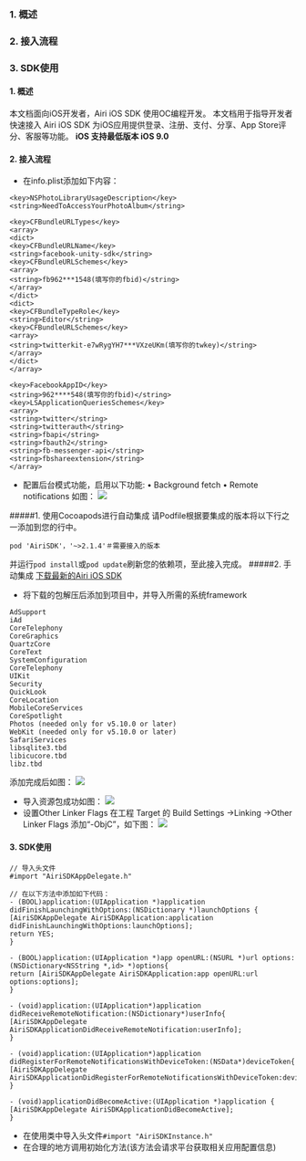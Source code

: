 ### 1. 概述
### 2. 接入流程
### 3. SDK使用
#### 1. 概述
本文档面向iOS开发者，Airi iOS SDK 使用OC编程开发。
本文档用于指导开发者快速接入 Airi iOS SDK 为iOS应用提供登录、注册、支付、分享、App Store评分、客服等功能。
**iOS 支持最低版本 iOS 9.0**
#### 2. 接入流程
* 在info.plist添加如下内容：

```
<key>NSPhotoLibraryUsageDescription</key>
<string>NeedToAccessYourPhotoAlbum</string>

<key>CFBundleURLTypes</key>
<array>
<dict>
<key>CFBundleURLName</key>
<string>facebook-unity-sdk</string>
<key>CFBundleURLSchemes</key>
<array>
<string>fb962***1548(填写你的fbid)</string>
</array>
</dict>
<dict>
<key>CFBundleTypeRole</key>
<string>Editor</string>
<key>CFBundleURLSchemes</key>
<array>
<string>twitterkit-e7wRygYH7***VXzeUKm(填写你的twkey)</string>
</array>
</dict>
</array>

<key>FacebookAppID</key>
<string>962****548(填写你的fbid)</string>
<key>LSApplicationQueriesSchemes</key>
<array>
<string>twitter</string>
<string>twitterauth</string>
<string>fbapi</string>
<string>fbauth2</string>
<string>fb-messenger-api</string>
<string>fbshareextension</string>
</array>
```

* 配置后台模式功能，启用以下功能:
•    Background fetch
•    Remote notifications
如图：
![](https://upload-images.jianshu.io/upload_images/1948913-02273c6beb8989b6.png?imageMogr2/auto-orient/strip%7CimageView2/2/w/1240)

#####1. 使用Cocoapods进行自动集成
请Podfile根据要集成的版本将以下行之一添加到您的行中。
```
pod 'AiriSDK'，'~>2.1.4'＃需要接入的版本
```
并运行`pod install`或`pod update`刷新您的依赖项，至此接入完成。
#####2. 手动集成
[下载最新的Airi iOS SDK]()
* 将下载的包解压后添加到项目中，并导入所需的系统framework

```
AdSupport
iAd
CoreTelephony
CoreGraphics
QuartzCore
CoreText
SystemConfiguration
CoreTelephony
UIKit
Security
QuickLook
CoreLocation
MobileCoreServices
CoreSpotlight
Photos (needed only for v5.10.0 or later)
WebKit (needed only for v5.10.0 or later)
SafariServices
libsqlite3.tbd
libicucore.tbd
libz.tbd
```
添加完成后如图：
![](https://upload-images.jianshu.io/upload_images/1948913-cebf3cf912812bc6.png?imageMogr2/auto-orient/strip%7CimageView2/2/w/1240)
* 导入资源包成功如图：
![](https://upload-images.jianshu.io/upload_images/1948913-8575cd5252d89fa6.png?imageMogr2/auto-orient/strip%7CimageView2/2/w/1240)
* 设置Other Linker Flags
在工程 Target 的 Build Settings ->Linking ->Other Linker Flags 添加“-ObjC”，如下图：
![](https://upload-images.jianshu.io/upload_images/1948913-41590a26bd94178c.png?imageMogr2/auto-orient/strip%7CimageView2/2/w/1240)
#### 3. SDK使用

```
// 导入头文件
#import "AiriSDKAppDelegate.h"

// 在以下方法中添加如下代码：
- (BOOL)application:(UIApplication *)application didFinishLaunchingWithOptions:(NSDictionary *)launchOptions {
[AiriSDKAppDelegate AiriSDKApplication:application didFinishLaunchingWithOptions:launchOptions];
return YES;
}

- (BOOL)application:(UIApplication *)app openURL:(NSURL *)url options:(NSDictionary<NSString *,id> *)options{
return [AiriSDKAppDelegate AiriSDKApplication:app openURL:url options:options];
}

- (void)application:(UIApplication*)application didReceiveRemoteNotification:(NSDictionary*)userInfo{
[AiriSDKAppDelegate AiriSDKApplicationDidReceiveRemoteNotification:userInfo];
}

- (void)application:(UIApplication*)application didRegisterForRemoteNotificationsWithDeviceToken:(NSData*)deviceToken{
[AiriSDKAppDelegate AiriSDKApplicationDidRegisterForRemoteNotificationsWithDeviceToken:deviceToken];
}

- (void)applicationDidBecomeActive:(UIApplication *)application {
[AiriSDKAppDelegate AiriSDKApplicationDidBecomeActive];
}
```

* 在使用类中导入头文件`#import "AiriSDKInstance.h"`
* 在合理的地方调用初始化方法(该方法会请求平台获取相关应用配置信息) 
